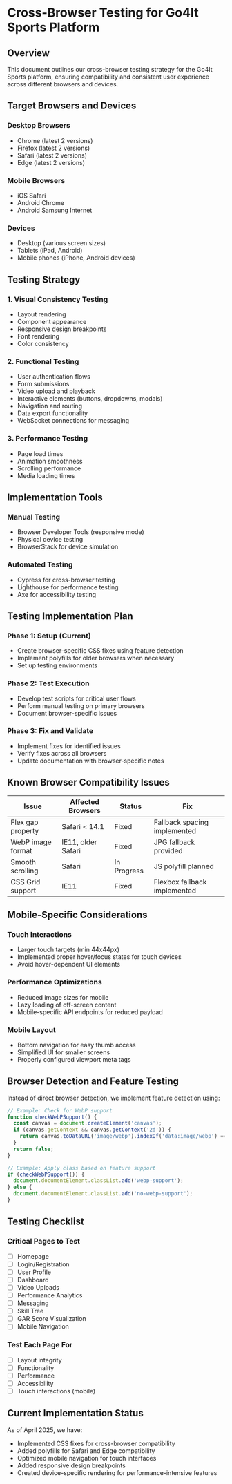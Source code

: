 # Cross-Browser Testing for Go4It Sports Platform

## Overview
This document outlines our cross-browser testing strategy for the Go4It Sports platform, ensuring compatibility and consistent user experience across different browsers and devices.

## Target Browsers and Devices

### Desktop Browsers
- Chrome (latest 2 versions)
- Firefox (latest 2 versions)
- Safari (latest 2 versions)
- Edge (latest 2 versions)

### Mobile Browsers
- iOS Safari
- Android Chrome
- Android Samsung Internet

### Devices
- Desktop (various screen sizes)
- Tablets (iPad, Android)
- Mobile phones (iPhone, Android devices)

## Testing Strategy

### 1. Visual Consistency Testing
- Layout rendering
- Component appearance
- Responsive design breakpoints
- Font rendering
- Color consistency

### 2. Functional Testing
- User authentication flows
- Form submissions
- Video upload and playback
- Interactive elements (buttons, dropdowns, modals)
- Navigation and routing
- Data export functionality
- WebSocket connections for messaging

### 3. Performance Testing
- Page load times
- Animation smoothness
- Scrolling performance
- Media loading times

## Implementation Tools

### Manual Testing
- Browser Developer Tools (responsive mode)
- Physical device testing
- BrowserStack for device simulation

### Automated Testing
- Cypress for cross-browser testing
- Lighthouse for performance testing
- Axe for accessibility testing

## Testing Implementation Plan

### Phase 1: Setup (Current)
- Create browser-specific CSS fixes using feature detection
- Implement polyfills for older browsers when necessary
- Set up testing environments

### Phase 2: Test Execution
- Develop test scripts for critical user flows
- Perform manual testing on primary browsers
- Document browser-specific issues

### Phase 3: Fix and Validate
- Implement fixes for identified issues
- Verify fixes across all browsers
- Update documentation with browser-specific notes

## Known Browser Compatibility Issues

| Issue | Affected Browsers | Status | Fix |
|-------|------------------|--------|-----|
| Flex gap property | Safari < 14.1 | Fixed | Fallback spacing implemented |
| WebP image format | IE11, older Safari | Fixed | JPG fallback provided |
| Smooth scrolling | Safari | In Progress | JS polyfill planned |
| CSS Grid support | IE11 | Fixed | Flexbox fallback implemented |

## Mobile-Specific Considerations

### Touch Interactions
- Larger touch targets (min 44x44px)
- Implemented proper hover/focus states for touch devices
- Avoid hover-dependent UI elements

### Performance Optimizations
- Reduced image sizes for mobile
- Lazy loading of off-screen content
- Mobile-specific API endpoints for reduced payload

### Mobile Layout
- Bottom navigation for easy thumb access
- Simplified UI for smaller screens
- Properly configured viewport meta tags

## Browser Detection and Feature Testing

Instead of direct browser detection, we implement feature detection using:

```javascript
// Example: Check for WebP support
function checkWebPSupport() {
  const canvas = document.createElement('canvas');
  if (canvas.getContext && canvas.getContext('2d')) {
    return canvas.toDataURL('image/webp').indexOf('data:image/webp') === 0;
  }
  return false;
}

// Example: Apply class based on feature support
if (checkWebPSupport()) {
  document.documentElement.classList.add('webp-support');
} else {
  document.documentElement.classList.add('no-webp-support');
}
```

## Testing Checklist

### Critical Pages to Test
- [ ] Homepage
- [ ] Login/Registration
- [ ] User Profile
- [ ] Dashboard
- [ ] Video Uploads
- [ ] Performance Analytics
- [ ] Messaging
- [ ] Skill Tree
- [ ] GAR Score Visualization
- [ ] Mobile Navigation

### Test Each Page For
- [ ] Layout integrity
- [ ] Functionality
- [ ] Performance
- [ ] Accessibility
- [ ] Touch interactions (mobile)

## Current Implementation Status

As of April 2025, we have:
- Implemented CSS fixes for cross-browser compatibility
- Added polyfills for Safari and Edge compatibility
- Optimized mobile navigation for touch interfaces
- Added responsive design breakpoints
- Created device-specific rendering for performance-intensive features